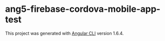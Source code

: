 # ang5-firebase-cordova-mobile-app-test

This project was generated with [Angular CLI](https://github.com/angular/angular-cli) version 1.6.4.
